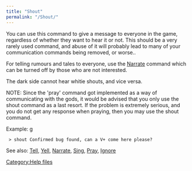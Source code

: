 ```yaml
---
title: "Shout"
permalink: "/Shout/"
---
```


You can use this command to give a message to everyone in the game,
regardless of whether they want to hear it or not. This should be a very
rarely used command, and abuse of it will probably lead to many of your
communication commands being removed, or worse..

For telling rumours and tales to everyone, use the
[Narrate](Narrate "wikilink") command which can be turned off by those
who are not interested.

The dark side cannot hear whitie shouts, and vice versa.

NOTE: Since the 'pray' command got implemented as a way of communicating
with the gods, it would be advised that you only use the shout command
as a last resort. If the problem is extremely serious, and you do not
get any response when praying, then you may use the shout command.

Example: <nowiki>g

` > shout Confirmed bug found, can a V+ come here please?`

</pre>

See also: [Tell](Tell "wikilink"), [Yell](Yell "wikilink"),
[Narrate](Narrate "wikilink"), [Sing](Sing "wikilink"),
[Pray](Pray "wikilink"), [Ignore](Ignore "wikilink")

[Category:Help files](Category:Help_files "wikilink")